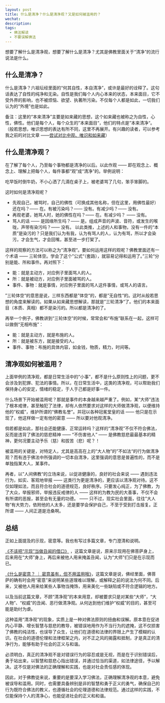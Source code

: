 ```yaml
---
layout: post
title: 什么是清净？什么是清净观？又是如何被滥用的？
wechat: 
description: 
tags:
  - 佛法解读
  - 不要误解佛法
---
```

想要了解什么是清净观，想要了解什么是清净？尤其是佛教里面关于“清净”的流行说法是什么。
## 什么是清净？

什么是清净？六祖坛经里面的“何其自性，本自清净”，或许是最好的诠释了。这句话表达了自性的纯净和无染。自性是我们每个人内心本来的状态，本来面目，它不受外界的影响，也不被烦恼、欲望、执著所污染。不仅每个人都是如此，一切我们认为的“外境”也是如此。

备注：这里的“本来清净”主要是如来藏的思想，这个如来藏也被称之为自性，心性，佛性。他们是每个人，每个众生的”本来面目“，他们的特点是”本来清净“。（般若思想，唯识思想的表达有所不同，这里不再展开。有兴趣的读者，可以参考我之前的对比文章 ——[尝试对比中观、唯识和如来藏](https://mp.weixin.qq.com/s/n1RfPHv65iJtp1WmARvSNQ)）

## 什么是清净观？

在了解了每个人，乃至每个事物都是清净的以后。以此作观 —— 即在观念上、概念上、理解上把每个人，每件事都“观”成“清净”的。举例说明：

吃早饭时倒牛奶，不小心洒了几滴在桌子上，被老婆骂了几句，笨手笨脚的。

这时如何是清净观呢？

* 先观自己，被骂时，自己的佛性（可换成其他名称，但在这里，用佛性最好）还在吗？—— 在。有被污染吗？—— 没有。有减少吗？—— 没有。
* 再观老婆，她骂人时，她的佛性在吗？—— 在。有减少吗？ —— 没有。
* 骂人的话 —— 是因缘所生吗？—— 是。组成声音的声波、音符，或发生的喉咙，声带有染污吗？—— 没有。
以此类推，上述的人和事物，没有一件的“本质”是染污的？只是我们认为有我，认为有骂人的人，认为有骂，所以才会染污，才会生气，才会回嘴，甚至进一步打架了。

这样的观察的方法可以称之为”清净观“。要如何运用这样的观呢？佛教里面还有一个术语 —— 三轮体空。学会了这个”公式“（套路），就容易记得和运用了。”三轮“分别是能、所和事件。再对照下：

* 能：就是主动方，对应例子里面骂人的人。
* 所：就是被动方，对应例子里面被骂的人。
* 事件、事物：就是事情，对应例子里面的骂人这件事情，或骂人的语言。

”三轮体空“的意思是说，三样东西都是”体空“的，都是”无自性“的。这时从般若思想的角度来解读的。如果从如来藏思想解读，那就是”三轮清净“了。他们的本来面目（本质、真相）都不是染污的。所以都是清净的了。

再举一个例子，佛教讲到“三轮体空”的时候，常常会和“布施”联系在一起，这样可以做倒“无相布施”：
* 能：就是主动方，就是布施的人。
* 所：就是被东方，就是接受的人。
* 事件、事物：布施的具体内容，如金钱，物质，精力，时间等。

## 清净观如何被滥用？

上面举例的清净观，都是日常生活中的“小事”，都不是什么原则性上的问题，更不会涉及到犯罪、犯法的事情。所以，在日常生活中，这类的清净观，可以帮助我们保持身心的安定，情绪的稳定，于人于己都是好事一件。

什么场景下开始被滥用呢？那就是事件的本身越来越严重了。例如，某“大师”违法了根本戒律，甚至触犯了法律，却有人依然要求对这样的大师做清净观，以便维持他的“权威”，维护所谓的“佛教名誉”。并冠以各种冠冕堂皇的话 —— 他只是在示现了，他这样做一定有他的密意 —— 所以要对他观清净。

倘若都是如此，那社会还能健康、正常运转吗？这样的“清净观”不仅不符合佛法，反而是违背了佛法的慈悲精神 —— “不伤害他人” —— 是佛教慈悲最最基本的精神，更何况要主动予乐（慈）和拔苦（悲）呢？！

被滥用的关键是，对特定人，尤其是高高在上的“大人物”的”不如法“的行为做清净观？而有违于佛法中所强调的一切本自清净，这里强调的意思是普遍性的，而不是单独指某大人，某事件。

再者，以”人间佛教“的立场来说，以促进健康的，良好的社会来说 —— 遇到违法行为，如实、客观地举报 —— 这类行为更是清净的，更应该以清净观对待。这不仅如理如法，而且符合社会的道德规范，良好秩序。只要发心纯正，为了佛教，为了大众，举报邪师，举报违反戒律的人 —— 这样的为教为民的大善事，不仅不会有所谓的恶报，甚至会有无量的功德。 —— 只不过，现实社会里面，往往”大人物“有大势力，依附他的人太多，还是要学会保护自己，不至于受到打击报复。正所谓 —— 人间正道是沧桑啊。

## 总结

正如上面提及的示现，密意等。我也有写过多篇文章，专门澄清和说明。

[《不该把“示现”当做丑闻的借口》](https://mp.weixin.qq.com/s/1Ulcm4HXzGQYodrvTQwzkA) ，这篇文章是说，原来示现用在佛菩萨身上，后来用在“大师”身上，再后来被他人用来掩盖丑闻，认为“大师”们只是在示现而已。

[《什么是密意？ ｜ 密意虽有，但不用滥用哦》](https://mp.weixin.qq.com/s/rWCLcgdkOQb2HA3XiiadPQ)，这篇文章是说，佛经里面，佛菩萨的确有时会用“密意”来说明某些道理难以理解，或解释之前的说法为何不同。后来，又被他人用来给某些人事物当掩饰，用来美化一些缺陷或不符合逻辑的地方。

以及当前这篇文章，不顾“清净观”的本来用意，却被要求只是对某些“大师”，“大人物”、“权威”的丑闻、恶行做清净观。从何达到他们维护“权威”的目的，甚至可能是助纣为虐。

这种滥用“清净观”的现象，实质上是一种对佛法原则的扭曲和误解。原本意在促进内心平静、增长智慧与慈悲的教导，被错误地用作为不当行为的遮掩，这不仅损害了佛教的纯洁性，也误导了众生，让他们在道德和法律的界限上产生了模糊的认识。在社会的道德伦理和法律框架之内，对不正之风的揭露和抵制，才是真正的清净行为，能够有助于社会的正义与和谐。

必须明白，真正的清净观不是对错误行为的容忍或是无视，而是在于识别错误后，勇于站出来，以智慧和慈悲心指出错误，并通过恰当的渠道，如法律途径，予以解决。这不仅是对佛法的正确理解和实践，也是对社会责任感的体现。

因此，对于佛教徒来说，重要的是要深入学习佛法，正确理解清净观的本意，避免被误导和滥用。同时，也需要具备辨别是非的智慧和勇于正义的勇气，确保自己的行为既符合佛法的教义，也遵循社会的伦理道德和法律规范。通过这样的实践，不仅能保持个人的清净心，也能促进社会的正义和和谐。

